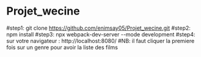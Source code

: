 # Projet_wecine
#step1: 
git clone https://github.com/enimsay05/Projet_wecine.git
#step2: 
npm install
#step3: 
npx webpack-dev-server --mode development
#step4: 
sur votre navigateur : http://localhost:8080/
#NB:
il faut cliquer la premiere fois sur un genre pour avoir la liste des films